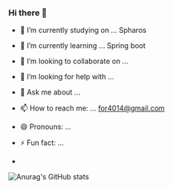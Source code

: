 ### Hi there 👋


- 🔭 I’m currently studying on ... Spharos
- 🌱 I’m currently learning ... Spring boot
- 👯 I’m looking to collaborate on ... 
- 🤔 I’m looking for help with ... 
- 💬 Ask me about ... 
- 📫 How to reach me: ... for4014@gmail.com
- 😄 Pronouns: ...
- ⚡ Fun fact: ...

- 

![Anurag's GitHub stats](https://github-readme-stats.vercel.app/api?username=Ahnyongju&show_icons=true&theme=radical)

